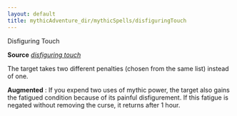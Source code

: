 ```yaml
---
layout: default
title: mythicAdventure_dir/mythicSpells/disfiguringTouch
---
```

Disfiguring Touch

**Source** [_disfiguring touch_](ultimateMagi_dir/spells/disfiguringTouch#_disfiguring-touch-)

The target takes two different penalties (chosen from the same list) instead of one.

**Augmented** : If you expend two uses of mythic power, the target also gains the fatigued condition because of its painful disfigurement. If this fatigue is negated without removing the curse, it returns after 1 hour.

